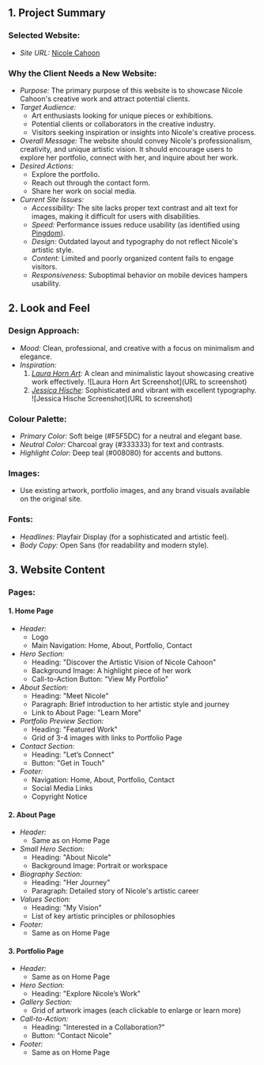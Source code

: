 ## 1. Project Summary

### Selected Website:
- *Site URL:* [Nicole Cahoon](http://nicolecahoon.com)

### Why the Client Needs a New Website:
- *Purpose:* The primary purpose of this website is to showcase Nicole Cahoon's creative work and attract potential clients.
- *Target Audience:*
  - Art enthusiasts looking for unique pieces or exhibitions.
  - Potential clients or collaborators in the creative industry.
  - Visitors seeking inspiration or insights into Nicole's creative process.
- *Overall Message:* The website should convey Nicole's professionalism, creativity, and unique artistic vision. It should encourage users to explore her portfolio, connect with her, and inquire about her work.
- *Desired Actions:*
  - Explore the portfolio.
  - Reach out through the contact form.
  - Share her work on social media.
- *Current Site Issues:*
  - *Accessibility:* The site lacks proper text contrast and alt text for images, making it difficult for users with disabilities.
  - *Speed:* Performance issues reduce usability (as identified using [Pingdom](https://tools.pingdom.com/)).
  - *Design:* Outdated layout and typography do not reflect Nicole's artistic style.
  - *Content:* Limited and poorly organized content fails to engage visitors.
  - *Responsiveness:* Suboptimal behavior on mobile devices hampers usability.

## 2. Look and Feel

### Design Approach:
- *Mood:* Clean, professional, and creative with a focus on minimalism and elegance.
- *Inspiration:*
  1. *[Laura Horn Art](https://laurahornart.com):* A clean and minimalistic layout showcasing creative work effectively.
     ![Laura Horn Art Screenshot](URL to screenshot)
  2. *[Jessica Hische](https://jessicahische.is):* Sophisticated and vibrant with excellent typography.
     ![Jessica Hische Screenshot](URL to screenshot)

### Colour Palette:
- *Primary Color:* Soft beige (#F5F5DC) for a neutral and elegant base.
- *Neutral Color:* Charcoal gray (#333333) for text and contrasts.
- *Highlight Color:* Deep teal (#008080) for accents and buttons.

### Images:
- Use existing artwork, portfolio images, and any brand visuals available on the original site.

### Fonts:
- *Headlines:* Playfair Display (for a sophisticated and artistic feel).
- *Body Copy:* Open Sans (for readability and modern style).

## 3. Website Content

### Pages:

#### 1. Home Page
- *Header:*
  - Logo
  - Main Navigation: Home, About, Portfolio, Contact
- *Hero Section:*
  - Heading: "Discover the Artistic Vision of Nicole Cahoon"
  - Background Image: A highlight piece of her work
  - Call-to-Action Button: "View My Portfolio"
- *About Section:*
  - Heading: "Meet Nicole"
  - Paragraph: Brief introduction to her artistic style and journey
  - Link to About Page: "Learn More"
- *Portfolio Preview Section:*
  - Heading: "Featured Work"
  - Grid of 3-4 images with links to Portfolio Page
- *Contact Section:*
  - Heading: "Let’s Connect"
  - Button: "Get in Touch"
- *Footer:*
  - Navigation: Home, About, Portfolio, Contact
  - Social Media Links
  - Copyright Notice

#### 2. About Page
- *Header:*
  - Same as on Home Page
- *Small Hero Section:*
  - Heading: "About Nicole"
  - Background Image: Portrait or workspace
- *Biography Section:*
  - Heading: "Her Journey"
  - Paragraph: Detailed story of Nicole's artistic career
- *Values Section:*
  - Heading: "My Vision"
  - List of key artistic principles or philosophies
- *Footer:*
  - Same as on Home Page

#### 3. Portfolio Page
- *Header:*
  - Same as on Home Page
- *Hero Section:*
  - Heading: "Explore Nicole’s Work"
- *Gallery Section:*
  - Grid of artwork images (each clickable to enlarge or learn more)
- *Call-to-Action:*
  - Heading: "Interested in a Collaboration?"
  - Button: "Contact Nicole"
- *Footer:*
  - Same as on Home Page
